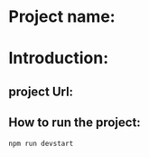 # Project name:
# Introduction:

## project Url:

## How to run the project:

```npm run devstart```
